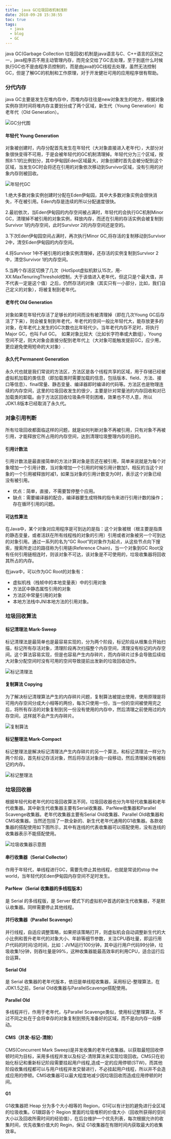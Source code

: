 ```yaml
---
title: java GC垃圾回收机制浅析
date: 2018-09-28 15:38:55
toc: true
tags:
  - java
  - blog
  - GC
---
```

java GC(Garbage Collection 垃圾回收)机制是java语言与C、C++语言的区别之一，java程序员不用主动管理内存，而完全交给了GC去处理，至于到底什么时候执行GC也不是由程序员控制的，而是由java的GC线程去处理，虽然无法控制GC，但是了解GC的机制和工作原理，对于开发健壮可用的应用程序很有帮助。

### 分代内存
java GC主要是发生在堆内存中，而堆内存往往是new对象发生的地方，根据对象实例存货时间将堆内存主要划分成了两个区域，新生代（Young Generation）和老年代（Old Generation）。

![GC分代图](/assets/img/GC.png)

<!--more-->

#### 年轻代 Young Generation
对象被创建时，内存分配首先发生在年轻代（大对象直接进入老年代），大部分对象很快变得不可用，于是会被年轻代的GC机制清理掉。年轻代分为三个区域，按照8:1:1的比例划分，其中伊甸园Eden区域最大，对象创建时首先会被分配到这个区域，当发生GC时会将还在引用的对象依次移动到Survivor区域，没有引用的对象内存则被回收。

![年轻代GC](/assets/img/young.png)

1.绝大多数对象实例创建时分配在Eden伊甸园，其中大多数对象实例会很快消失，不在被引用。Eden内存是连续的所以分配速度很快。

2.最初依次，当Eden伊甸园的内存空间被占满时，年轻代的会执行GC机制Minor GC，清理掉不被引用的对象实例，释放内存，而还在引用的存活实例会被复制到Survivor 1的内存空间，此时Survivor 2的内存空间还是空的。

3.下次Eden伊甸园空间占满时，再次执行Minor GC,将存活的复制移动到Survivor 2中，清空Eden伊甸园的内存空间。

4.将Survivor 1中不被引用的对象实例清理掉，还存活的实例复制到Survivor 2中，清空Survivor 1的内存空间。

5.当两个存活区切换了几次（HotSpot虚拟机默认15次，用-XX:MaxTenuringThreshold控制，大于该值进入老年代，但这只是个最大值，并不代表一定是这个值）之后，仍然存活的对象（其实只有一小部分，比如，我们自己定义的对象），将被复制到老年代。

#### 老年代 Old Generation
对象如果在年轻代存活了足够长的时间而没有被清理掉（即在几次Young GC后存活了下来），则会被复制到年老代，年老代的空间一般比年轻代大，能存放更多的对象，在年老代上发生的GC次数也比年轻代少。当年老代内存不足时，将执行Major GC，也叫 Full GC。　如果对象比较大（比如长字符串或大数组），Young空间不足，则大对象会直接分配到老年代上（大对象可能触发提前GC，应少用，更应避免使用短命的大对象）.

#### 永久代 Permanent Generation
永久代也就是我们常说的方法区，方法区是各个线程共享的区域，用于存储已经被虚拟机加载的类信息（即加载类时需要加载的信息，包括版本、field、方法、接口等信息）、final常量、静态变量、编译器即时编译的代码等。方法区也是物理连续的内存空间，这里的垃圾回收发生的很少，主要是针对常量池的内存回收和对已加载类的卸载。由于方法区回收垃圾条件苛刻困难，效果也不尽人意，所以JDK1.8版本已经取消了永久代。

### 对象引用判断
所有垃圾回收都面临这样的问题，就是如何判断对象不再被引用，只有对象不再被引用，才能释放它所占用的内存空间，达到清理垃圾整理内存的目的。

#### 引用计数法
引用计数法是最直接简单的方法计算对象是否还在被引用，简单来说就是为每个对象增加一个引用计数，当对象增加一个引用的时候引用计数加1，相反的当这个对象的一个引用被释放时减1，如果当对象的引用计数变为0时，表示这个对象已经没有被引用。

+ 优点：简单，直接，不需要暂停整个应用。
+ 缺点：需要编译器的配合，编译器要生成特殊的指令来进行引用计数的操作；存在循环引用的问题。

#### 可达性算法
在Java中，某个对象对应用程序是可到达的是指：这个对象被根（根主要是指类的静态变量，或者活跃在所有线程栈的对象的引用）引用或者对象被另一个可到达的对象引用。通过一系列的名为“GC Root”的对象作为起点，从这些节点向下搜索，搜索所走过的路径称为引用链(Reference Chain)，当一个对象到GC Root没有任何引用链相连时，则该对象不可达，该对象是不可使用的，垃圾收集器将回收其所占的内存。

在java中，可以作为GC Root的对象有：
+ 虚拟机栈（栈帧中的本地变量表）中的引用对象
+ 方法区中静态属性引用的对象
+ 方法区中常量引用的对象
+ 本地方法栈中JNI本地方法的引用对象。
 
### 垃圾回收算法
#### 标记清理法 Mark-Sweep
标记清理法是最简单也是最容易实现的，分为两个阶段，标记阶段从根集合开始扫描，标记所有存活对象，清理阶段再次扫描整个内存空间，清理没有标记的内存空间。这个算法容易实现，但是也容易产生内存碎片，而内存碎片过多会导致后续给大对象分配空间时没有可用的空间导致提前出发新的垃圾回收动作。
 
![标记清理法](/assets/img/markSweep.png)
 
#### 复制算法 Copying
为了解决标记清理算法产生的内存碎片问题，复制算法被提出使用，使用原理是将可用内存空间分成大小相等的两份，每次只使用一份，当一份的空间被使用完之后，将所有存活的对象复制到另一份没有使用的内存中，然后清理之前使用过的内存空间，这样就不会产生内存碎片。
 
![复制算法](/assets/img/copying.png)

#### 标记整理法 Mark-Compact
标记整理法是解决标记清理法产生内存碎片的另一个算法，和标记清理法一样分为两个阶段，首先标记存活对象，然后将存活对象向一段移动，然后清理掉没有被标记的内存。

![标记整理法](/assets/img/markCompact.png)
  
### 垃圾回收器
根据年轻代和老年代的垃圾回收算法不同，垃圾回收器也分为年轻代收集器和老年代收集器。其中新生代收集器主要有Serial收集器、ParNew收集器和Parallel Scavenge收集器。老年代收集器主要有Serial Old收集器、Parallel Old收集器和CMS收集器。当然还包括了一款全新的、新生代老年代通用的G1收集器。各款收集器的搭配使用如下图所示，其中有连线的代表收集器可以搭配使用，没有连线的收集器表示不能搭配使用。

![垃圾收集器示意图](/assets/img/collector.png)

#### 串行收集器（Serial Collector）
作用于年轻代，单线程进行GC，需要先停止其他线程，也就是常说的stop the world，当年轻代的Eden伊甸园内存空间不足时发生。

#### ParNew（Serial 收集器的多线程版本）
是 Serial 的多线程版，是 Server 模式下的虚拟机中首选的新生代收集器，不是默认收集器。同样需要停止其他线程。

#### 并行收集器（Parallel Scavenge）
并行线程，自适应调整策略，如果把该策略打开，则虚拟机会自动调整新生代的大小比例和晋升老年代的对象大小、年龄等细节参数，关注CPU吞吐量，即运行用户代码的时间/总时间，比如：JVM运行100分钟，其中运行用户代码99分钟，垃 圾收集1分钟，则吞吐量是99%，这种收集器能最高效率的利用CPU，适合运行后台运算。

#### Serial Old
是 Serial 收集器的老年代版本，依旧是单线程收集器，采用标记-整理算法，在JDK1.5之前，Serial Old收集器与ParallelScavenge搭配使用。

#### Parallel Old
多线程并行，作用于老年代，与Parallel Scavenge类似，使用标记整理算法，不过不同之处在于会将幸存的对象复制到预先准备好的区域，而不是向内存一段移动。

#### CMS（并发-标记-清除）
CMS(Concurrent Mark Sweep)是并发收集的老年代收集器。以获取最短回收停顿时间为目标，采用多线程并发以及标记-清除算法来实现垃圾回收。CMS只在初始化标记和重新标记阶段需要挂起用户线程,造成一定的应用停顿(STW)，而其他阶段收集线程都可以与用户线程并发交替进行，不必挂起用户线程，所以并不会造成应用的停顿。CMS收集器可以最大程度地减少因垃圾回收而造成应用停顿的时间。

#### G1
G1收集器把 Heap 分为多个大小相等的 Region，G1可以有计划的避免进行全区域的垃圾收集。G1跟踪各个 Region 里面的垃圾堆积的价值大小（回收所获得的空间大小以及回收所需时间的经验值），在后台维护一个优先列表，每次根据允许的收集时间，优先收集价值大的 Regin，保证 G1收集器在有限时间内获取最大的收集效率。

